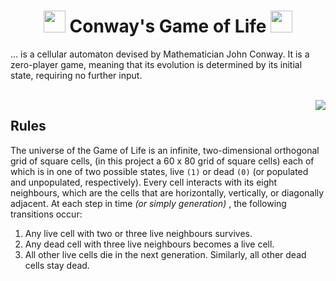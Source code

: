 <h1 align="center"> <img src="https://upload.wikimedia.org/wikipedia/commons/9/95/Game_of_life_blinker.gif" height=35 width=35>
 Conway's Game of Life <img src="https://upload.wikimedia.org/wikipedia/commons/9/95/Game_of_life_blinker.gif" height=35 width=35></h1>
 
 ... is a cellular automaton devised by Mathematician John Conway. It is a zero-player game, meaning that its evolution is determined by its initial state, requiring no further input.
 
 <br>
 
<img align="right" src="https://user-images.githubusercontent.com/97667653/220025907-d10b997c-e9db-47d1-9e43-256edf5afbdd.png">

## Rules

The universe of the Game of Life is an infinite, two-dimensional orthogonal grid of square cells, (in this project a 60 x 80 grid of square cells) each of which is in one of two possible states, live `(1)` or dead `(0)` (or populated and unpopulated, respectively). Every cell interacts with its eight neighbours, which are the cells that are horizontally, vertically, or diagonally adjacent. At each step in time _(or simply generation)_ , the following transitions occur:

1. Any live cell with two or three live neighbours survives.
2. Any dead cell with three live neighbours becomes a live cell.
3. All other live cells die in the next generation. Similarly, all other dead cells stay dead.
